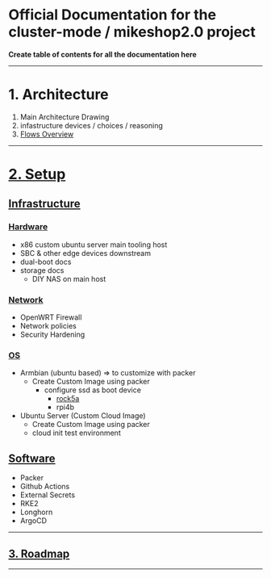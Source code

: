# Official Documentation for the cluster-mode / mikeshop2.0 project

**Create table of contents for all the documentation here**

---
# 1. Architecture

1. Main Architecture Drawing
2. infastructure devices / choices / reasoning
3. [Flows Overview](./1_architecture/flows)

---
# [2. Setup](./2_setup/)

## [Infrastructure](./2_setup/infrastructure)

### [Hardware](./2_setup/infrastructure/hardware)

- x86 custom ubuntu server main tooling host
- SBC & other edge devices downstream
- dual-boot docs
- storage docs
  - DIY NAS on main host

### [Network](./2_setup/infrastructure/network)

- OpenWRT Firewall
- Network policies
- Security Hardening

### [OS](./2_setup/infrastructure/OS)

- Armbian (ubuntu based) => to customize with packer
  - Create Custom Image using packer
    - configure ssd as boot device
      - [rock5a](./2_setup/infrastructure/OS/armbian)
      - rpi4b
- Ubuntu Server (Custom Cloud Image)
  - Create Custom Image using packer
  - cloud init test environment

## [Software](./2_setup/software/)

- Packer
- Github Actions
- External Secrets
- RKE2
- Longhorn
- ArgoCD

---


## [3. Roadmap](./3_roadmap)

---
